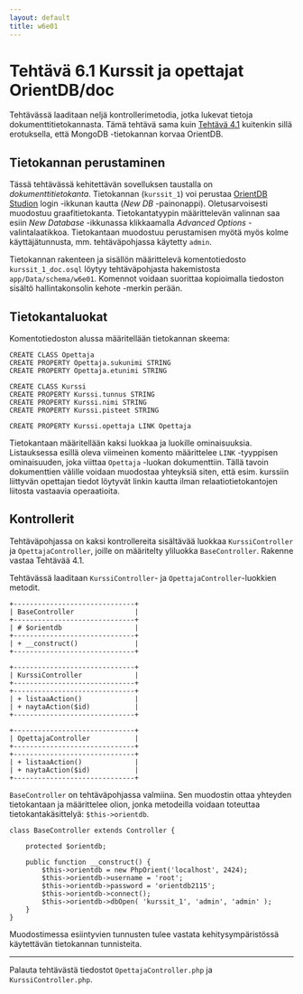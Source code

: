 ```yaml
---
layout: default
title: w6e01
---
```


# Tehtävä 6.1 Kurssit ja opettajat OrientDB/doc

Tehtävässä laaditaan neljä kontrollerimetodia, jotka lukevat tietoja dokumenttitietokannasta. Tämä tehtävä sama kuin  [Tehtävä 4.1](https://moodle2.tut.fi/mod/resource/view.php?id=264674) kuitenkin sillä erotuksella, että MongoDB -tietokannan korvaa OrientDB.


## Tietokannan perustaminen

Tässä tehtävässä kehitettävän sovelluksen taustalla on *dokumenttitietokanta*. Tietokannan (`kurssit_1`) voi perustaa 
[OrientDB Studion](http://localhost:2480) login -ikkunan kautta (*New DB* -painonappi). Oletusarvoisesti muodostuu graafitietokanta. Tietokantatyypin määrittelevän valinnan saa esiin *New Database* -ikkunassa klikkaamalla *Advanced Options* -valintalaatikkoa. Tietokantaan muodostuu perustamisen myötä myös kolme käyttäjätunnusta, mm. tehtäväpohjassa käytetty `admin`.

Tietokannan rakenteen ja sisällön määrittelevä komentotiedosto `kurssit_1_doc.osql` löytyy tehtäväpohjasta hakemistosta `app/Data/schema/w6e01`. Komennot voidaan suorittaa kopioimalla tiedoston sisältö hallintakonsolin kehote -merkin perään.


## Tietokantaluokat

Komentotiedoston alussa määritellään tietokannan skeema:

~~~~
CREATE CLASS Opettaja
CREATE PROPERTY Opettaja.sukunimi STRING
CREATE PROPERTY Opettaja.etunimi STRING

CREATE CLASS Kurssi
CREATE PROPERTY Kurssi.tunnus STRING
CREATE PROPERTY Kurssi.nimi STRING
CREATE PROPERTY Kurssi.pisteet STRING

CREATE PROPERTY Kurssi.opettaja LINK Opettaja
~~~~

Tietokantaan määritellään kaksi luokkaa ja luokille ominaisuuksia. Listauksessa esillä oleva viimeinen komento määrittelee `LINK` -tyyppisen ominaisuuden, joka viittaa `Opettaja` -luokan dokumenttiin. Tällä tavoin dokumenttien välille voidaan muodostaa yhteyksiä siten, että esim. kurssiin liittyvän opettajan tiedot löytyvät linkin kautta ilman  relaatiotietokantojen liitosta vastaavia operaatioita.

## Kontrollerit

Tehtäväpohjassa on kaksi kontrollereita sisältävää luokkaa `KurssiController` ja `OpettajaController`, joille on määritelty yliluokka `BaseController`. Rakenne vastaa Tehtävää 4.1.

Tehtävässä laaditaan `KurssiController`- ja `OpettajaController`-luokkien metodit.


~~~~
+------------------------------+
| BaseController               |
+------------------------------+
| # $orientdb                  |
+------------------------------+
| + __construct()              |
+------------------------------+
              
+------------------------------+
| KurssiController             |
+------------------------------+
+------------------------------+
| + listaaAction()             |
| + naytaAction($id)           |
+------------------------------+

+------------------------------+
| OpettajaController           |
+------------------------------+
+------------------------------+
| + listaaAction()             |
| + naytaAction($id)           |
+------------------------------+                
~~~~

`BaseController` on tehtäväpohjassa valmiina. Sen muodostin ottaa yhteyden tietokantaan ja määrittelee olion, jonka metodeilla voidaan toteuttaa tietokantakäsittelyä: `$this->orientdb`.


~~~
class BaseController extends Controller {

    protected $orientdb;

    public function __construct() {        
        $this->orientdb = new PhpOrient('localhost', 2424);
        $this->orientdb->username = 'root';
        $this->orientdb->password = 'orientdb2115';
        $this->orientdb->connect();
        $this->orientdb->dbOpen( 'kurssit_1', 'admin', 'admin' );
    }
}
~~~

Muodostimessa esiintyvien tunnusten tulee vastata kehitysympäristössä käytettävän tietokannan tunnisteita. 

---

Palauta tehtävästä tiedostot `OpettajaController.php` ja `KurssiController.php`.